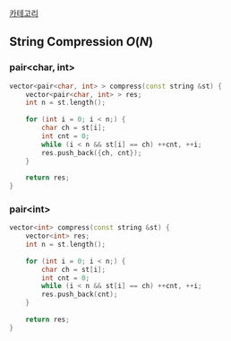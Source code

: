 [카테고리](/README.md)
## String Compression $O(N)$
### pair\<char, int\>
```cpp
vector<pair<char, int> > compress(const string &st) {
    vector<pair<char, int> > res;
    int n = st.length();
    
    for (int i = 0; i < n;) {
        char ch = st[i];
        int cnt = 0;
        while (i < n && st[i] == ch) ++cnt, ++i;
        res.push_back({ch, cnt});
    }
    
    return res;
}
```
### pair\<int\>
```cpp
vector<int> compress(const string &st) {
    vector<int> res;
    int n = st.length();
    
    for (int i = 0; i < n;) {
        char ch = st[i];
        int cnt = 0;
        while (i < n && st[i] == ch) ++cnt, ++i;
        res.push_back(cnt);
    }
    
    return res;
}
```